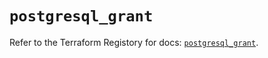 # `postgresql_grant`

Refer to the Terraform Registory for docs: [`postgresql_grant`](https://registry.terraform.io/providers/cyrilgdn/postgresql/1.20.0/docs/resources/grant).
